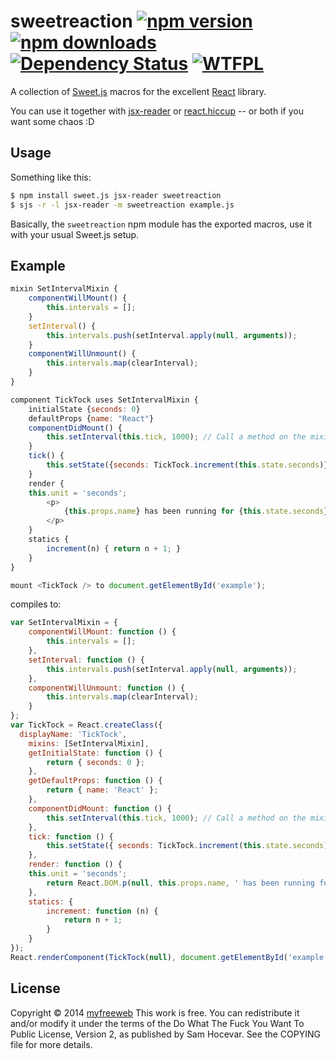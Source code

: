 # sweetreaction [![npm version](https://img.shields.io/npm/v/sweetreaction.svg?style=flat)](https://www.npmjs.org/package/sweetreaction) [![npm downloads](https://img.shields.io/npm/dm/sweetreaction.svg?style=flat)](https://www.npmjs.org/package/sweetreaction) [![Dependency Status](https://img.shields.io/gemnasium/myfreeweb/sweetreaction.svg?style=flat)](https://gemnasium.com/myfreeweb/sweetreaction) [![WTFPL](https://img.shields.io/badge/license-WTFPL-brightgreen.svg?style=flat)](https://www.tldrlegal.com/l/wtfpl)

A collection of [Sweet.js] macros for the excellent [React] library.

You can use it together with [jsx-reader] or [react.hiccup] -- or both if you want some chaos :D

[Sweet.js]: http://sweetjs.org
[React]: https://facebook.github.io/react/index.html
[jsx-reader]: https://github.com/jlongster/jsx-reader
[react.hiccup]: https://github.com/lantiga/react.hiccup

## Usage

Something like this:

```bash
$ npm install sweet.js jsx-reader sweetreaction
$ sjs -r -l jsx-reader -m sweetreaction example.js
```

Basically, the `sweetreaction` npm module has the exported macros, use it with your usual Sweet.js setup.

## Example

```js
mixin SetIntervalMixin {
	componentWillMount() {
		this.intervals = [];
	}
	setInterval() {
		this.intervals.push(setInterval.apply(null, arguments));
	}
	componentWillUnmount() {
		this.intervals.map(clearInterval);
	}
}

component TickTock uses SetIntervalMixin {
	initialState {seconds: 0}
	defaultProps {name: "React"}
	componentDidMount() {
		this.setInterval(this.tick, 1000); // Call a method on the mixin
	}
	tick() {
		this.setState({seconds: TickTock.increment(this.state.seconds)});
	}
	render {
    this.unit = 'seconds';
		<p>
			{this.props.name} has been running for {this.state.seconds} {this.unit}.
		</p>
	}
	statics {
		increment(n) { return n + 1; }
	}
}

mount <TickTock /> to document.getElementById('example');
```

compiles to:

```js
var SetIntervalMixin = {
	componentWillMount: function () {
		this.intervals = [];
	},
	setInterval: function () {
		this.intervals.push(setInterval.apply(null, arguments));
	},
	componentWillUnmount: function () {
		this.intervals.map(clearInterval);
	}
};
var TickTock = React.createClass({
  displayName: 'TickTock',
	mixins: [SetIntervalMixin],
	getInitialState: function () {
		return { seconds: 0 };
	},
	getDefaultProps: function () {
		return { name: 'React' };
	},
	componentDidMount: function () {
		this.setInterval(this.tick, 1000); // Call a method on the mixin
	},
	tick: function () {
		this.setState({ seconds: TickTock.increment(this.state.seconds) });
	},
	render: function () {
    this.unit = 'seconds';
		return React.DOM.p(null, this.props.name, ' has been running for ', this.state.seconds, ' ', this.unit, '.');
	},
	statics: {
		increment: function (n) {
			return n + 1;
		}
	}
});
React.renderComponent(TickTock(null), document.getElementById('example'));
```

## License

Copyright © 2014 [myfreeweb](https://github.com/myfreeweb)
This work is free. You can redistribute it and/or modify it under the
terms of the Do What The Fuck You Want To Public License, Version 2,
as published by Sam Hocevar. See the COPYING file for more details.
